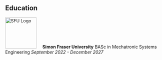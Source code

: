 ## Education

<p float="left">
<img src="https://www.sfu.ca/favicon.ico" alt="SFU Logo" width="100" height="100" style="margin-right: 15px;" >
<strong>Simon Fraser University</strong>
BASc in Mechatronic Systems Engineering
<em>September 2022 - December 2027</em>
</div>
</p>
